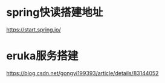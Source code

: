 # spring快读搭建地址
https://start.spring.io/

# eruka服务搭建
https://blog.csdn.net/gongyi199393/article/details/83144052